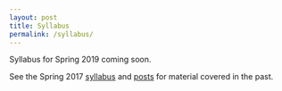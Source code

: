 ```yaml
---
layout: post
title: Syllabus
permalink: /syllabus/
---
```


Syllabus for Spring 2019 coming soon.

See the Spring 2017 [syllabus](/syllabus-2017/) and [posts](/posts/) for material covered in the past.
